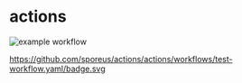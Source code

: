 # actions

![example workflow](https://github.com/github/docs/actions/workflows/main.yml/badge.svg)



https://github.com/sporeus/actions/actions/workflows/test-workflow.yaml/badge.svg
